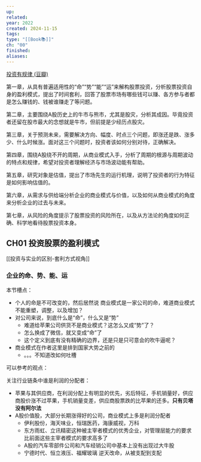 ```yaml
---
up: 
related: 
year: 2022
created: 2024-11-15
tags: 
type: "[[Book📚]]"
ch: "00"
finished: 
aliases:
---
```



[投资有规律 (豆瓣)](https://book.douban.com/subject/35220522/)

第一章，从具有普遍适用性的“命”​“势”​“能”​“运”来解构股票投资，分析股票投资自身的盈利模式，提出了时间套利，回答了股票市场有哪些钱可以赚、各方参与者都是怎么赚钱的、钱被谁赚走了等问题。

第二章，主要围绕A股历史上的牛市与熊市，尤其是股灾，分析其成因。毕竟投资者还留在股市最大的念想就是牛市，但前提是少经历点股灾。

第三章，关于预测未来，需要解决方向、幅度、时点三个问题，即涨还是跌、涨多少、什么时候涨。面对这三个问题时，投资者该如何分别对待，正确解决。

第四章，围绕A股绕不开的周期，从商业模式入手，分析了周期的根源与周期波动的特点和规律，希望对投资者理解经济与市场波动能有帮助。

第五章，研究对象是估值，提出了市场先生的运行机理，说明了投资者的行为特征是如何影响估值的。

第六章，从需求与供给端分析企业的商业模式与价值，以及如何从商业模式的角度来分析企业的过去与未来。

第七章，从风险的角度提示了股票投资的风险所在，以及从方法论的角度如何正确、科学地看待股票投资本身。



## CH01 投资股票的盈利模式

[[投资与实业的区别-套利方式视角]]

### 企业的命、势、能、运

本节槽点：

- 个人的命是不可改变的，然后居然说 商业模式是一家公司的命，难道商业模式不能重塑，调整，以及增加？
- 对公司来说，到底什么是“命”，什么又是“势”
	- 难道给苹果公司供货不是商业模式？这怎么又成“势”了？
	- 怎么换成了微信，就又变成“命”了
	- 这个定义到底有没有精确的边界，还是只是只可意会的吹牛逼呢？
- 商业模式在作者这里是排到国家大势之前的
	- 。。。不知道改如何吐槽




可以参考的观点：


关注行业链条中谁是利润的分配者：

- 苹果与其供应商，在利润分配上有明显的优先，劣后特征，手机销量好，供应商股价涨不过苹果，手机销量变差，供应商股票跌的比苹果的还多。**只有贝塔没有阿尔法**
- A股价值股，大部分长期涨得好的公司，商业模式上多是利润分配者
	- 伊利股份，海天味业，恒瑞医药，海康威视，万科
	- 东方雨虹、立讯精密这种被主宰者模式的优秀企业，对管理层能力的要求比前面这些主宰者模式的要求高多了
	- A股的汽车零部件公司和汽车经销公司中基本上没有出现过大牛股
	- 宁德时代、恒立液压、福耀玻璃 逆天改命，从被支配到支配


